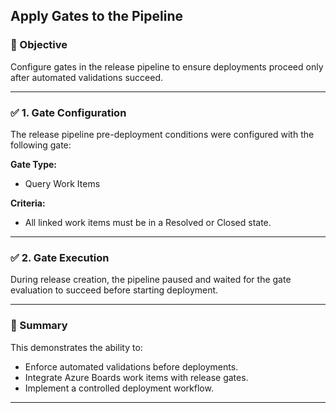 ## Apply Gates to the Pipeline

### 🔹 Objective
Configure gates in the release pipeline to ensure deployments proceed only after automated validations succeed.

---

### ✅ 1. Gate Configuration
The release pipeline pre-deployment conditions were configured with the following gate:

**Gate Type:**
- Query Work Items

**Criteria:**
- All linked work items must be in a Resolved or Closed state.

---

### ✅ 2. Gate Execution
During release creation, the pipeline paused and waited for the gate evaluation to succeed before starting deployment.

---

### 📌 Summary
This demonstrates the ability to:
- Enforce automated validations before deployments.
- Integrate Azure Boards work items with release gates.
- Implement a controlled deployment workflow.

---
